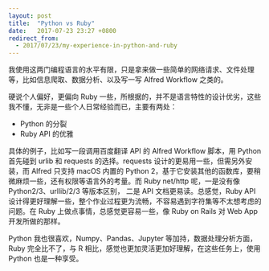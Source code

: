 ```yaml
---
layout: post
title:  "Python vs Ruby"
date:   2017-07-23 23:27 +0800
redirect_from:
  - 2017/07/23/my-experience-in-python-and-ruby
---
```


我使用这两门编程语言的水平有限，只是拿来做一些简单的网络请求、文件处理等，比如信息爬取、数据分析、以及写一写 Alfred Workflow 之类的。

硬说个人偏好，更偏向 Ruby 一些，所根据的，并不是语言特性的设计优劣，这些我不懂，无非是一些个人日常经验而已，主要有两处：

- Python 的分裂
- Ruby API 的优雅

具体的例子，比如写一段调用百度翻译 API 的 Alfred Workflow 脚本，用 Python 首先碰到 urlib 和 requests 的选择。requests 设计的更易用一些，但需另外安装，而 Alfred 只支持 macOS 内置的 Python 2，基于它安装其他的函数库，要稍微麻烦一些，还有权限等语言外的考量。而 Ruby net/http 呢，一是没有像 Python2/3、urllib/2/3 等版本区别， 二是 API 文档更易读。总感觉，Ruby API 设计得更好理解一些，整个作业过程更为流畅，不容易遇到字符集等不太想考虑的问题。在 Ruby 上做点事情，总感觉更容易一些，像 Ruby on Rails 对 Web App 开发所做的那样。

Python 我也很喜欢，Numpy、Pandas、Jupyter 等加持，数据处理分析方面，Ruby 完全比不了，与 R 相比，感觉也更加灵活更加好理解，在这些任务上，使用 Python 也是一种享受。
